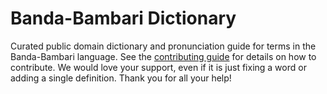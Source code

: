 
# Banda-Bambari Dictionary

Curated public domain dictionary and pronunciation guide for terms in the Banda-Bambari language. See the [contributing guide](https://github.com/drumworkteam/term/blob/make/.github/contributing.md) for details on how to contribute. We would love your support, even if it is just fixing a word or adding a single definition. Thank you for all your help!